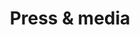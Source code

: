 ---
layout: page
title: Press & media
page_blocks:
    - _id: hero_section
      title: Press page & media kit
    - _id: featured_logos
    - _id: block_contact
      title: Media/podcast requests
    - _id: block_rich_text
      text_markdown: |
        ## Writer byline
        Ed Latimore is a former professional heavyweight boxer, a competitive chess player, and a bestselling author. Ed’s writing focuses on self-development, realizing your potential, and sobriety—all of which he approaches from personal experience, overcoming poverty and addiction. Check out his blog at [edlatimore.com](https://edlatimore.com).
    - _id: block_photos
      images:
        - image: /images/press/ed-latimore-press-photo-1.jpg
        - image: /images/press/ed-latimore-press-photo-2.jpg
        - image: /images/press/ed-latimore-press-photo-3.jpg
        - image: /images/press/ed-latimore-press-photo-4.jpg
        - image: /images/press/ed-latimore-press-photo-5.jpg
        - image: /images/press/ed-latimore-press-photo-6.jpg
    - _id: block_media
      clippings:
        - quote_markdown: |
            Depending on luck alone may have worked for a young Ed Latimore, but when this writer and former Heavyweight pro boxer learned to bet on himself, he found self-respect and the capability to dictate his own future.
          source:
            small_image: /images/press/logo-tradecraft.jpg
            name: ConvertKit’s Tradecraft creator stories
            link: https://convertkit.com/creator-stories-ed-latimore
        - quote_markdown: Upgrade Your Winter Sports Routine With These Athlete-Approved Tips
          source:
            small_image: /images/featured_logos/maxim-magazine.svg
            name: Maxim Magazine
            link: https://www.maxim.com/sports/upgrade-winter-sports-routine-with-thc-free-beam-cbd-products
        - image: /images/press/james-altucher-show.jpg
          image_alt: The James Altucher Show — Conquering your comfort zone with Ed Latimore
          source:
            link: https://omny.fm/shows/the-james-altucher-show/645-ed-latimore
        - quote_markdown: A man of diverse talents and interests.
          source:
            small_image: /images/press/logo-going-deep-aaron-watson.jpg
            name: Going Deep With Aaron Watson
            link: https://www.goingdeepwithaaron.com/podcast/226-ed-latimore-writer-physicist-and-professional-heavyweight-boxer
        - image: /images/press/scott-adams-twitter.jpg
          image_alt: Screenshot of Scott Adams' tweet saying Ed is one of his favorite follows
          source:
            link: https://twitter.com/scottadamssays/status/899297572237344768
        - image: /images/press/farnam-street-podcast.jpg
          image_alt: Screenshot of Ed's appearance on the Farnam Street Knowledge Project Podcast
          source:
            link: https://fs.blog/knowledge-project/ed-latimore/
        - image: /images/press/eric-mckenna.jpg
          image_alt: Ed Latimore interviewed by Eric McKenna
          source:
            link: https://ericmckenna.com/2020/09/29/show-137-ed-latimore/
        - image: /images/press/jordan-harbinger-show.jpg
          image_alt: Screenshot of Ed's appearance on the Jordan Harbinger Show
          source:
            link: https://www.jordanharbinger.com/ed-latimore-the-superpower-of-ignoring-social-approval/
        - quote_markdown: Ed Latimore might be the most interesting person you'll ever meet.
          source:
            small_image: /images/press/logo-farnam-street.png
            name: Farnam Street Knowledge Project
            link: https://fs.blog/knowledge-project/ed-latimore/
        - image: /images/press/art-of-manliness-podcast.jpg
          image_alt: Screenshot of Ed's appearance on the Art of Manliness podcast
          source:
            link: https://www.artofmanliness.com/articles/podcast-345-not-caring-people-think-superpower/
        - image: /images/press/south-china-morning-post.jpg
          image_alt: Screenshot of Ed's feature in the South China Morning Post
          source:
            link: https://www.scmp.com/sport/boxing/article/3051195/how-former-heavyweight-boxer-ed-latimore-found-himself-sobriety-and
        - quote_markdown: Latimore is part of a wave reinventing the modern masculine male.
          source:
            small_image:
            name: South China Morning Post
            link: https://www.scmp.com/sport/boxing/article/3051195/how-former-heavyweight-boxer-ed-latimore-found-himself-sobriety-and
        - quote_markdown: Ed's style of communication is direct, and always from a place of 'Skin-in-the-game,' meaning he speaks about what he personally has involvement in, and not that which he doesn't.
          source:
            small_image:
            name: David Sherry, *Caffeine*
            link: https://www.caffeine.blog/an-interview-with-ed-latimore/
---